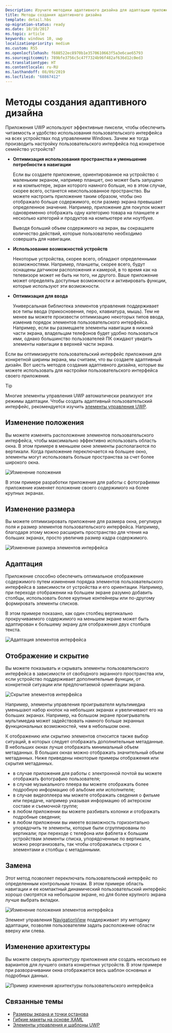 ```yaml
---
Description: Изучите методики адаптивного дизайна для адаптации приложения к конкретным устройствам.
title: Методы создания адаптивного дизайна
template: detail.hbs
op-migration-status: ready
ms.date: 10/10/2017
ms.topic: article
keywords: windows 10, uwp
localizationpriority: medium
ms.custom: RS5
ms.openlocfilehash: f688522ec8970b1e3570610663f5a3e6cae65793
ms.sourcegitcommit: 789bfe3756c5c47f7324b96f482af636d12c0ed3
ms.translationtype: HT
ms.contentlocale: ru-RU
ms.lasthandoff: 08/09/2019
ms.locfileid: "68867412"
---
```

# <a name="responsive-design-techniques"></a>Методы создания адаптивного дизайна

Приложения UWP используют эффективные пиксели, чтобы обеспечить читаемость и удобство использования пользовательского интерфейса на всех устройствах под управлением Windows. Зачем же тогда производить настройку пользовательского интерфейса под конкретное семейство устройств?

- **Оптимизация использования пространства и уменьшение потребности в навигации**

    Если вы создаете приложение, ориентированное на устройство с маленьким экраном, например планшет, оно может быть запущено и на компьютере, экран которого намного больше, но в этом случае, скорее всего, останется неиспользованное пространство. Вы можете настроить приложение таким образом, чтобы оно отображало больше содержимого, если размер экрана превышает определенное значение. Например, приложение для покупок может одновременно отображать одну категорию товара на планшете и несколько категорий и продуктов на компьютере или ноутбуке.

    Выводя больший объем содержимого на экран, вы сокращаете количество действий, которые пользователю необходимо совершать для навигации.

- **Использование возможностей устройств**

    Некоторые устройства, скорее всего, обладают определенными возможностями. Например, планшеты, скорее всего, будут оснащены датчиком расположения и камерой, в то время как на телевизоре может не быть ни того, ни другого. Ваше приложение может определять доступные возможности и активировать функции, которые используют эти возможности.

- **Оптимизация для ввода**

    Универсальная библиотека элементов управления поддерживает все типы ввода (прикосновения, перо, клавиатура, мышь). Тем не менее вы можете произвести оптимизацию некоторых типов ввода, изменив порядок элементов пользовательского интерфейса. Например, если вы размещаете элементы навигации в нижней части экрана, владельцам телефонов будет удобно пользоваться ими, однако большинство пользователей ПК ожидают увидеть элементы навигации в верхней части экрана.

Если вы оптимизируете пользовательский интерфейс приложения для конкретной ширины экрана, мы считаем, что вы создаете адаптивный дизайн. Вот шесть методов создания адаптивного дизайна, которые вы можете использовать для настройки пользовательского интерфейса своего приложения.

>[!TIP]
> Многие элементы управления UWP автоматически реализуют эти режимы адаптации. Чтобы создать адаптивный пользовательский интерфейс, рекомендуется изучить [элементы управления UWP](../controls-and-patterns/index.md).

## <a name="reposition"></a>Изменение положения

Вы можете изменять расположение элементов пользовательского интерфейса, чтобы максимально эффективно использовать область окна. В этом примере в меньшем окне элементы располагаются по вертикали. Когда приложение переключается на большее окно, элементы могут использовать больше пространства за счет более широкого окна.

![Изменение положения](images/rsp-design/rspd-reposition2.gif)

В этом примере разработки приложения для работы с фотографиями приложение изменяет положение своего содержимого на более крупных экранах.

## <a name="resize"></a>Изменение размера

Вы можете оптимизировать приложение для размера окна, регулируя поля и размер элементов пользовательского интерфейса. Например, благодаря этому можно расширить пространство для чтения на больших экранах, просто увеличив размер кадра содержимого.

![Изменение размера элементов интерфейса](images/rsp-design/rspd-resize2.gif)

## <a name="reflow"></a>Адаптация

Приложение способно обеспечить оптимальное отображение содержимого путем изменения порядка элементов пользовательского интерфейса в зависимости от устройства и его ориентации. Например, при переходе отображении на большем экране разумно добавить столбцы, использовать более крупные контейнеры или по-другому формировать элементы списков.

В этом примере показано, как один столбец вертикально прокручиваемого содержимого на меньшем экране может быть адаптирован к большему экрану для отображения двух столбцов текста.

![Адаптация элементов интерфейса](images/rsp-design/rspd_reflow.gif)

## <a name="showhide"></a>Отображение и скрытие

Вы можете показывать и скрывать элементы пользовательского интерфейса в зависимости от свободного экранного пространства или, если устройство поддерживает дополнительные функции, от конкретной ситуации или предпочитаемой ориентации экрана.

![Скрытие элементов интерфейса](images/rsp-design/rspd-revealhide.gif)

Например, элементы управления проигрывателя мультимедиа уменьшают набор кнопок на небольших экранах и увеличивают его на больших экранах. Например, на большом экране проигрыватель мультимедиа может задействовать намного больше экранных функциональных возможностей, чем в небольшом окне.

К отображению или скрытию элементов относится также выбор ситуаций, в которых следует отображать дополнительные метаданные. В небольших окнах лучше отображать минимальный объем метаданных. В больших окнах можно отображать значительный объем метаданных. Ниже приведены некоторые примеры отображения или скрытия метаданных.

- в случае приложения для работы с электронной почтой вы можете отображать фотографию пользователя;
- в случае музыкального плеера вы можете отображать более подробную информацию об альбоме или исполнителе;
- в случае видеоплеера мы можете отображать сведения о фильме или передаче, например указывая информацию об актерском составе и съемочной группе;
- в любом приложении вы можете разбивать колонки и отображать подробные сведения;
- в любом приложении вы имеете возможность горизонтально упорядочить те элементы, которые были сгруппированы по вертикали; при переходе с телефона или фаблета к большим устройствам элементы списка, упорядоченные по вертикали, можно реорганизовать, так чтобы отображались строки с элементами и столбцы с метаданными.

## <a name="replace"></a>Замена

Этот метод позволяет переключать пользовательский интерфейс по определенным контрольным точкам. В этом примере область навигации и ее компактный динамический пользовательский интерфейс хорошо смотрятся на небольшом экране, но для более крупного экрана лучше выбрать вкладки.

![Изменение положения элементов интерфейса](images/rsp-design/rspd-replace.gif)

Элемент управления [NavigationView](../controls-and-patterns/navigationview.md) поддерживает эту методику адаптации, позволяя пользователям задать расположение области вверху или слева.

## <a name="re-architect"></a>Изменение архитектуры

Вы можете свернуть архитектуру приложения или создать несколько ее вариантов для лучшего охвата конкретных устройств. В этом примере при разворачивании окна отображается весь шаблон основных и подробных данных.

![Пример изменения архитектуры пользовательского интерфейса](images/rsp-design/rspd-rearchitect.gif)

## <a name="related-topics"></a>Связанные темы

- [Размеры экрана и точки останова](screen-sizes-and-breakpoints-for-responsive-design.md)
- [Гибкие макеты на основе XAML](layouts-with-xaml.md)
- [Элементы управления и шаблоны UWP](../controls-and-patterns/index.md)
